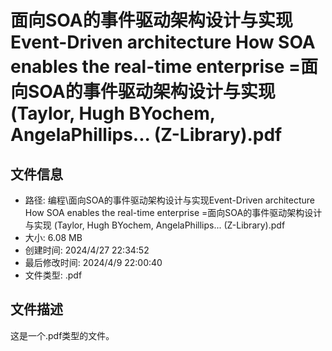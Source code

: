 ﻿# 面向SOA的事件驱动架构设计与实现Event-Driven architecture How SOA enables the real-time enterprise =面向SOA的事件驱动架构设计与实现 (Taylor, Hugh BYochem, AngelaPhillips... (Z-Library).pdf

## 文件信息
- 路径: 编程\面向SOA的事件驱动架构设计与实现Event-Driven architecture How SOA enables the real-time enterprise =面向SOA的事件驱动架构设计与实现 (Taylor, Hugh BYochem, AngelaPhillips... (Z-Library).pdf
- 大小: 6.08 MB
- 创建时间: 2024/4/27 22:34:52
- 最后修改时间: 2024/4/9 22:00:40
- 文件类型: .pdf

## 文件描述
这是一个.pdf类型的文件。

